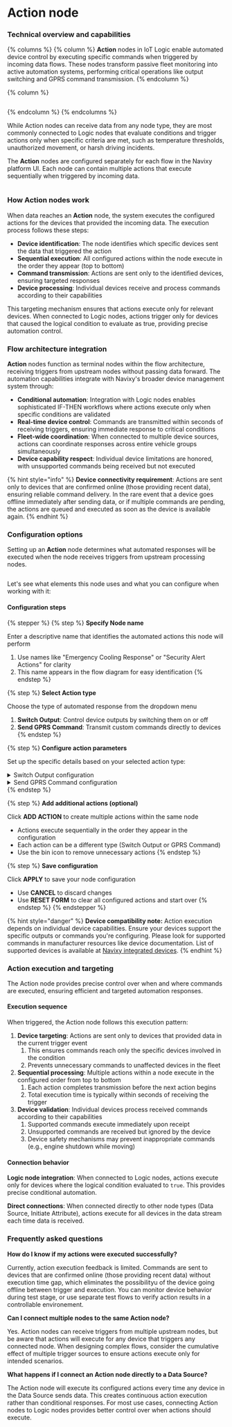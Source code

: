# Action node

### Technical overview and capabilities

{% columns %}
{% column %}
**Action** nodes in IoT Logic enable automated device control by executing specific commands when triggered by incoming data flows. These nodes transform passive fleet monitoring into active automation systems, performing critical operations like output switching and GPRS command transmission.
{% endcolumn %}

{% column %}
<figure><img src="https://2096203889-files.gitbook.io/~/files/v0/b/gitbook-x-prod.appspot.com/o/spaces%2F446mKak1zDrGv70ahuYZ%2Fuploads%2Fgit-blob-62eee42a7c87bfb2f3aef6e4291ae244ae441f35%2Fimage.png?alt=media" alt=""><figcaption></figcaption></figure>
{% endcolumn %}
{% endcolumns %}

While Action nodes can receive data from any node type, they are most commonly connected to Logic nodes that evaluate conditions and trigger actions only when specific criteria are met, such as temperature thresholds, unauthorized movement, or harsh driving incidents.

The **Action** nodes are configured separately for each flow in the Navixy platform UI. Each node can contain multiple actions that execute sequentially when triggered by incoming data.

<figure><img src="https://2096203889-files.gitbook.io/~/files/v0/b/gitbook-x-prod.appspot.com/o/spaces%2F446mKak1zDrGv70ahuYZ%2Fuploads%2Fgit-blob-5149b87d6add69ddfb2e27fe720ef9fa71218a4b%2Fimage.png?alt=media" alt=""><figcaption></figcaption></figure>

### How Action nodes work

When data reaches an **Action** node, the system executes the configured actions for the devices that provided the incoming data. The execution process follows these steps:

* **Device identification**: The node identifies which specific devices sent the data that triggered the action
* **Sequential execution**: All configured actions within the node execute in the order they appear (top to bottom)
* **Command transmission**: Actions are sent only to the identified devices, ensuring targeted responses
* **Device processing**: Individual devices receive and process commands according to their capabilities

This targeting mechanism ensures that actions execute only for relevant devices. When connected to Logic nodes, actions trigger only for devices that caused the logical condition to evaluate as true, providing precise automation control.

### Flow architecture integration

**Action** nodes function as terminal nodes within the flow architecture, receiving triggers from upstream nodes without passing data forward. The automation capabilities integrate with Navixy's broader device management system through:

* **Conditional automation**: Integration with Logic nodes enables sophisticated IF-THEN workflows where actions execute only when specific conditions are validated
* **Real-time device control**: Commands are transmitted within seconds of receiving triggers, ensuring immediate response to critical conditions
* **Fleet-wide coordination**: When connected to multiple device sources, actions can coordinate responses across entire vehicle groups simultaneously
* **Device capability respect**: Individual device limitations are honored, with unsupported commands being received but not executed

{% hint style="info" %}
**Device connectivity requirement**: Actions are sent only to devices that are confirmed online (those providing recent data), ensuring reliable command delivery. In the rare event that a device goes offline immediately after sending data, or if multiple commands are pending, the actions are queued and executed as soon as the device is available again.
{% endhint %}

### Configuration options

Setting up an **Action** node determines what automated responses will be executed when the node receives triggers from upstream processing nodes.

<figure><img src="https://2096203889-files.gitbook.io/~/files/v0/b/gitbook-x-prod.appspot.com/o/spaces%2F446mKak1zDrGv70ahuYZ%2Fuploads%2Fgit-blob-3edf7c33f62a13048061b06c2092818e88a18212%2Fimage.png?alt=media" alt=""><figcaption></figcaption></figure>

Let's see what elements this node uses and what you can configure when working with it:

#### Configuration steps

{% stepper %}
{% step %}
**Specify Node name**

Enter a descriptive name that identifies the automated actions this node will perform

1. Use names like "Emergency Cooling Response" or "Security Alert Actions" for clarity
2. This name appears in the flow diagram for easy identification
{% endstep %}

{% step %}
**Select Action type**

Choose the type of automated response from the dropdown menu

1. **Switch Output**: Control device outputs by switching them on or off
2. **Send GPRS Command**: Transmit custom commands directly to devices
{% endstep %}

{% step %}
**Configure action parameters**

Set up the specific details based on your selected action type:

<details>

<summary>Switch Output configuration</summary>

<figure><img src="https://2096203889-files.gitbook.io/~/files/v0/b/gitbook-x-prod.appspot.com/o/spaces%2F446mKak1zDrGv70ahuYZ%2Fuploads%2Fgit-blob-8b6690390e3542595bbabce1e2b3a3b955e7a5d1%2Fimage.png?alt=media" alt=""><figcaption></figcaption></figure>

When configuring Switch Output actions:

* **Output number**: Select which device output to control from the dropdown menu
  * Available output numbers depend on your specific device capabilities
  * Refer to your device documentation to understand output functions
* **On/Off toggle**: Set whether the action switches the output ON or OFF
  * Use the toggle switch to select the desired state

</details>

<details>

<summary>Send GPRS Command configuration</summary>

<figure><img src="https://2096203889-files.gitbook.io/~/files/v0/b/gitbook-x-prod.appspot.com/o/spaces%2F446mKak1zDrGv70ahuYZ%2Fuploads%2Fgit-blob-7dc8633627afb6c27d2bb957714c439561b04300%2Fimage.png?alt=media" alt=""><figcaption></figcaption></figure>

When configuring GPRS Command actions:

* **Command string**: Enter the exact command text to send to devices
  * Commands must match your device's supported command syntax
  * Consult device documentation for available commands and proper formatting
  * There are no character restrictions in the input field

{% hint style="danger" %}
Action execution depends on individual device capabilities. Ensure your devices support the specific commands you're configuring. Information on the commands supported by a specific device is available in manufacturer resources like device documentation.
{% endhint %}

</details>
{% endstep %}

{% step %}
**Add additional actions (optional)**

Click **ADD ACTION** to create multiple actions within the same node

* Actions execute sequentially in the order they appear in the configuration
* Each action can be a different type (Switch Output or GPRS Command)
* Use the bin icon to remove unnecessary actions
{% endstep %}

{% step %}
**Save configuration**

Click **APPLY** to save your node configuration

* Use **CANCEL** to discard changes
* Use **RESET FORM** to clear all configured actions and start over
{% endstep %}
{% endstepper %}

{% hint style="danger" %}
**Device compatibility note:** Action execution depends on individual device capabilities. Ensure your devices support the specific outputs or commands you're configuring. Please look for supported commands in manufacturer resources like device documentation. List of supported devices is available at [Navixy integrated devices](https://www.navixy.com/devices/).
{% endhint %}

### Action execution and targeting

The Action node provides precise control over when and where commands are executed, ensuring efficient and targeted automation responses.

#### Execution sequence

When triggered, the Action node follows this execution pattern:

1. **Device targeting**: Actions are sent only to devices that provided data in the current trigger event
   1. This ensures commands reach only the specific devices involved in the condition
   2. Prevents unnecessary commands to unaffected devices in the fleet
2. **Sequential processing**: Multiple actions within a node execute in the configured order from top to bottom
   1. Each action completes transmission before the next action begins
   2. Total execution time is typically within seconds of receiving the trigger
3. **Device validation**: Individual devices process received commands according to their capabilities
   1. Supported commands execute immediately upon receipt
   2. Unsupported commands are received but ignored by the device
   3. Device safety mechanisms may prevent inappropriate commands (e.g., engine shutdown while moving)

#### Connection behavior

**Logic node integration**: When connected to Logic nodes, actions execute only for devices where the logical condition evaluated to `true`. This provides precise conditional automation.

**Direct connections**: When connected directly to other node types (Data Source, Initiate Attribute), actions execute for all devices in the data stream each time data is received.

### Frequently asked questions

**How do I know if my actions were executed successfully?**

Currently, action execution feedback is limited. Commands are sent to devices that are confirmed online (those providing recent data) without execution time gap, which eliminates the possibilityu of the device going offline between trigger and execution. You can monitor device behavior during test stage, or use separate test flows to verify action results in a controllable environement.

**Can I connect multiple nodes to the same Action node?**

Yes. Action nodes can receive triggers from multiple upstream nodes, but be aware that actions will execute for any device that triggers any connected node. When designing complex flows, consider the cumulative effect of multiple trigger sources to ensure actions execute only for intended scenarios.

**What happens if I connect an Action node directly to a Data Source?**

The Action node will execute its configured actions every time any device in the Data Source sends data. This creates continuous action execution rather than conditional responses. For most use cases, connecting Action nodes to Logic nodes provides better control over when actions should execute.
